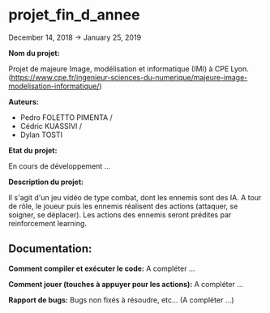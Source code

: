 # projet_fin_d_annee


December 14, 2018   ->    January 25, 2019


**Nom du projet:**

Projet de majeure Image, modélisation et informatique (IMI) à CPE Lyon.
(https://www.cpe.fr/ingenieur-sciences-du-numerique/majeure-image-modelisation-informatique/)



**Auteurs:**
* Pedro FOLETTO PIMENTA / 
* Cédric KUASSIVI / 
* Dylan TOSTI



**Etat du projet:**

En cours de développement ...




**Description du projet:**

Il s'agit d'un jeu vidéo de type combat, dont les ennemis sont des IA. A tour de rôle, le joueur puis les ennemis réalisent des actions (attaquer, se soigner, se déplacer). Les actions des ennemis seront prédites par reinforcement learning.




## Documentation:

**Comment compiler et exécuter le code:**
A compléter ...

**Comment jouer (touches à appuyer pour les actions):**
A compléter ...

**Rapport de bugs:**
Bugs non fixés à résoudre, etc... (A compléter ...)
